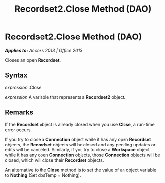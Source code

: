 ﻿---
title: Recordset2.Close Method (DAO)
TOCTitle: Close Method
ms:assetid: ef816969-9857-37cf-9562-d5c80d2815ea
ms:mtpsurl: https://msdn.microsoft.com/en-us/library/Ff836412(v=office.15)
ms:contentKeyID: 48548584
ms.date: 09/18/2015
mtps_version: v=office.15
---

# Recordset2.Close Method (DAO)


_**Applies to:** Access 2013 | Office 2013_

Closes an open **Recordset**.

## Syntax

*expression* .Close

*expression* A variable that represents a **Recordset2** object.

## Remarks

If the **Recordset** object is already closed when you use **Close**, a run-time error occurs.

If you try to close a **Connection** object while it has any open **Recordset** objects, the **Recordset** objects will be closed and any pending updates or edits will be canceled. Similarly, if you try to close a **Workspace** object while it has any open **Connection** objects, those **Connection** objects will be closed, which will close their **Recordset** objects.

An alternative to the **Close** method is to set the value of an object variable to **Nothing** (Set dbsTemp = Nothing).

